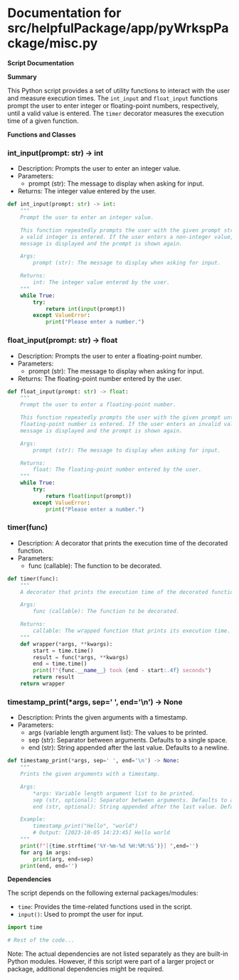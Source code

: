 # Documentation for src/helpfulPackage/app/pyWrkspPackage/misc.py

**Script Documentation**

**Summary**

This Python script provides a set of utility functions to interact with the user and measure execution times. The `int_input` and `float_input` functions prompt the user to enter integer or floating-point numbers, respectively, until a valid value is entered. The `timer` decorator measures the execution time of a given function.

**Functions and Classes**

### int_input(prompt: str) -> int

*   Description: Prompts the user to enter an integer value.
*   Parameters:
    *   prompt (str): The message to display when asking for input.
*   Returns: The integer value entered by the user.

```python
def int_input(prompt: str) -> int:
    """
    Prompt the user to enter an integer value.

    This function repeatedly prompts the user with the given prompt string until
    a valid integer is entered. If the user enters a non-integer value, an error
    message is displayed and the prompt is shown again.

    Args:
        prompt (str): The message to display when asking for input.

    Returns:
        int: The integer value entered by the user.
    """
    while True:
        try:
            return int(input(prompt))
        except ValueError:
            print("Please enter a number.")
```

### float_input(prompt: str) -> float

*   Description: Prompts the user to enter a floating-point number.
*   Parameters:
    *   prompt (str): The message to display when asking for input.
*   Returns: The floating-point number entered by the user.

```python
def float_input(prompt: str) -> float:
    """
    Prompt the user to enter a floating-point number.

    This function repeatedly prompts the user with the given prompt until a valid
    floating-point number is entered. If the user enters an invalid value, an error
    message is displayed and the prompt is shown again.

    Args:
        prompt (str): The message to display when asking for input.

    Returns:
        float: The floating-point number entered by the user.
    """
    while True:
        try:
            return float(input(prompt))
        except ValueError:
            print("Please enter a number.")
```

### timer(func)

*   Description: A decorator that prints the execution time of the decorated function.
*   Parameters:
    *   func (callable): The function to be decorated.

```python
def timer(func):
    """
    A decorator that prints the execution time of the decorated function.

    Args:
        func (callable): The function to be decorated.

    Returns:
        callable: The wrapped function that prints its execution time.
    """
    def wrapper(*args, **kwargs):
        start = time.time()
        result = func(*args, **kwargs)
        end = time.time()
        print(f"{func.__name__} took {end - start:.4f} seconds")
        return result
    return wrapper
```

### timestamp_print(*args, sep=' ', end='\n') -> None

*   Description: Prints the given arguments with a timestamp.
*   Parameters:
    *   args (variable length argument list): The values to be printed.
    *   sep (str): Separator between arguments. Defaults to a single space.
    *   end (str): String appended after the last value. Defaults to a newline.

```python
def timestamp_print(*args, sep=' ', end='\n') -> None:
    """
    Prints the given arguments with a timestamp.

    Args:
        *args: Variable length argument list to be printed.
        sep (str, optional): Separator between arguments. Defaults to a single space.
        end (str, optional): String appended after the last value. Defaults to a newline.

    Example:
        timestamp_print("Hello", "world")
        # Output: [2023-10-05 14:23:45] Hello world
    """
    print(f"[{time.strftime('%Y-%m-%d %H:%M:%S')}] ",end='')
    for arg in args:
        print(arg, end=sep)
    print(end, end='')
```

**Dependencies**

The script depends on the following external packages/modules:

*   `time`: Provides the time-related functions used in the script.
*   `input()`: Used to prompt the user for input.

```python
import time

# Rest of the code...
```

Note: The actual dependencies are not listed separately as they are built-in Python modules. However, if this script were part of a larger project or package, additional dependencies might be required.